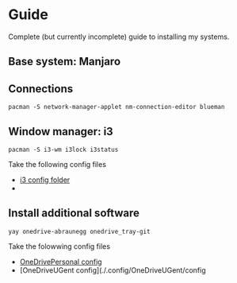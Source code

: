 # Guide

Complete (but currently incomplete) guide to installing my systems.

## Base system: Manjaro

## Connections

```
pacman -S network-manager-applet nm-connection-editor blueman
```

## Window manager: i3

```
pacman -S i3-wm i3lock i3status
```

Take the following config files

- [i3 config folder](./.config/i3/)
-

## Install additional software

```
yay onedrive-abraunegg onedrive_tray-git
``` 

Take the folowwing config files

- [OneDrivePersonal config](./.config/OneDrivePersonal/config)
- [OneDriveUGent config](./.config/OneDriveUGent/config
